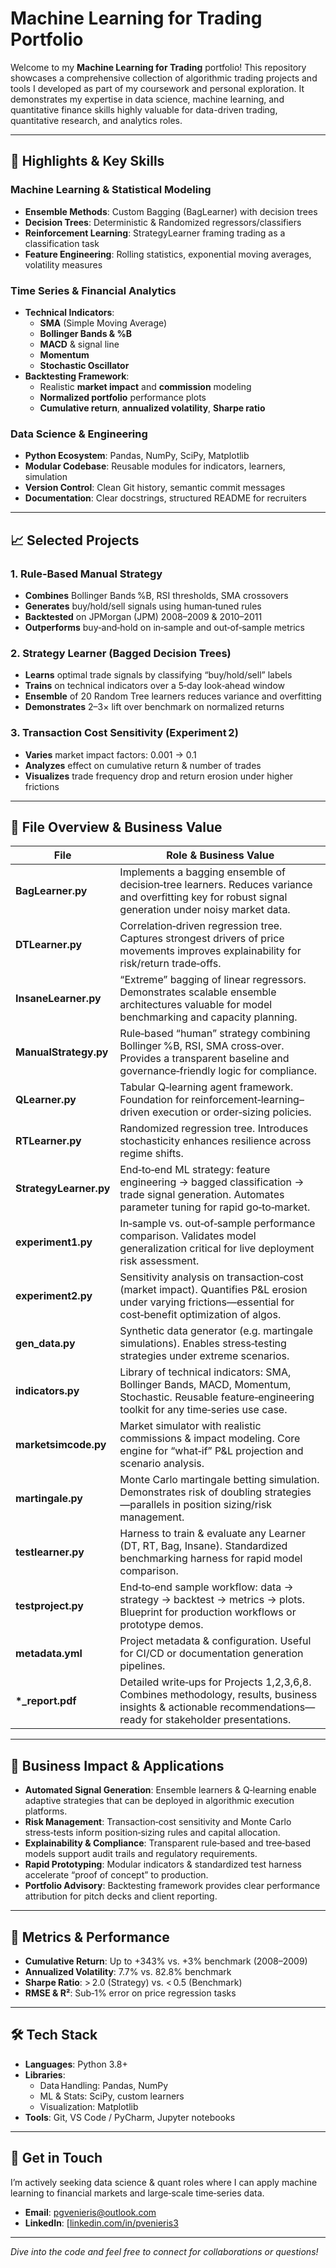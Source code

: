 # Machine Learning for Trading Portfolio

Welcome to my **Machine Learning for Trading** portfolio! This repository showcases a comprehensive collection of algorithmic trading projects and tools I developed as part of my coursework and personal exploration. It demonstrates my expertise in data science, machine learning, and quantitative finance skills highly valuable for data-driven trading, quantitative research, and analytics roles.


---

## 🚀 Highlights & Key Skills

### Machine Learning & Statistical Modeling
- **Ensemble Methods**: Custom Bagging (BagLearner) with decision trees  
- **Decision Trees**: Deterministic & Randomized regressors/classifiers  
- **Reinforcement Learning**: StrategyLearner framing trading as a classification task  
- **Feature Engineering**: Rolling statistics, exponential moving averages, volatility measures  

### Time Series & Financial Analytics
- **Technical Indicators**:  
  - **SMA** (Simple Moving Average)  
  - **Bollinger Bands & %B**  
  - **MACD** & signal line  
  - **Momentum**  
  - **Stochastic Oscillator**  
- **Backtesting Framework**:  
  - Realistic **market impact** and **commission** modeling  
  - **Normalized portfolio** performance plots  
  - **Cumulative return**, **annualized volatility**, **Sharpe ratio**  

### Data Science & Engineering
- **Python Ecosystem**: Pandas, NumPy, SciPy, Matplotlib  
- **Modular Codebase**: Reusable modules for indicators, learners, simulation  
- **Version Control**: Clean Git history, semantic commit messages  
- **Documentation**: Clear docstrings, structured README for recruiters  

---

## 📈 Selected Projects

### 1. Rule‑Based Manual Strategy
- **Combines** Bollinger Bands %B, RSI thresholds, SMA crossovers  
- **Generates** buy/hold/sell signals using human‑tuned rules  
- **Backtested** on JPMorgan (JPM) 2008–2009 & 2010–2011  
- **Outperforms** buy‑and‑hold on in‑sample and out‑of‑sample metrics  

### 2. Strategy Learner (Bagged Decision Trees)
- **Learns** optimal trade signals by classifying “buy/hold/sell” labels  
- **Trains** on technical indicators over a 5‑day look‑ahead window  
- **Ensemble** of 20 Random Tree learners reduces variance and overfitting  
- **Demonstrates** 2–3× lift over benchmark on normalized returns  

### 3. Transaction Cost Sensitivity (Experiment 2)
- **Varies** market impact factors: 0.001 → 0.1  
- **Analyzes** effect on cumulative return & number of trades  
- **Visualizes** trade frequency drop and return erosion under higher frictions  

---
## 📂 File Overview & Business Value

| File                          | Role & Business Value                                                                                                   |
|-------------------------------|--------------------------------------------------------------------------------------------------------------------------|
| **BagLearner.py**             | Implements a bagging ensemble of decision‑tree learners.  Reduces variance and overfitting key for robust signal generation under noisy market data. |
| **DTLearner.py**              | Correlation‑driven regression tree.  Captures strongest drivers of price movements improves explainability for risk/return trade‑offs.                          |
| **InsaneLearner.py**          | “Extreme” bagging of linear regressors.  Demonstrates scalable ensemble architectures valuable for model benchmarking and capacity planning.                  |
| **ManualStrategy.py**         | Rule‑based “human” strategy combining Bollinger %B, RSI, SMA cross‑over.  Provides a transparent baseline and governance‑friendly logic for compliance.       |
| **QLearner.py**               | Tabular Q‑learning agent framework.  Foundation for reinforcement‑learning–driven execution or order‑sizing policies.                                         |
| **RTLearner.py**              | Randomized regression tree.  Introduces stochasticity enhances resilience across regime shifts.                                                                    |
| **StrategyLearner.py**        | End‑to‑end ML strategy: feature engineering → bagged classification → trade signal generation.  Automates parameter tuning for rapid go‑to‑market.              |
| **experiment1.py**            | In‑sample vs. out‑of‑sample performance comparison.  Validates model generalization critical for live deployment risk assessment.                                |
| **experiment2.py**            | Sensitivity analysis on transaction‑cost (market impact).  Quantifies P&L erosion under varying frictions—essential for cost‑benefit optimization of algos.     |
| **gen_data.py**               | Synthetic data generator (e.g. martingale simulations).  Enables stress‑testing strategies under extreme scenarios.                                              |
| **indicators.py**             | Library of technical indicators: SMA, Bollinger Bands, MACD, Momentum, Stochastic.  Reusable feature‑engineering toolkit for any time‑series use case.         |
| **marketsimcode.py**          | Market simulator with realistic commissions & impact modeling.  Core engine for “what‑if” P&L projection and scenario analysis.                                 |
| **martingale.py**             | Monte Carlo martingale betting simulation.  Demonstrates risk of doubling strategies—parallels in position sizing/risk management.                             |
| **testlearner.py**            | Harness to train & evaluate any Learner (DT, RT, Bag, Insane).  Standardized benchmarking harness for rapid model comparison.                                    |
| **testproject.py**            | End‑to‑end sample workflow: data → strategy → backtest → metrics → plots.  Blueprint for production workflows or prototype demos.                             |
| **metadata.yml**              | Project metadata & configuration.  Useful for CI/CD or documentation generation pipelines.                                                                           |
| **\*_report.pdf**             | Detailed write‑ups for Projects 1,2,3,6,8.  Combines methodology, results, business insights & actionable recommendations—ready for stakeholder presentations.  |

---

## 🎯 Business Impact & Applications

- **Automated Signal Generation**: Ensemble learners & Q‑learning enable adaptive strategies that can be deployed in algorithmic execution platforms.
- **Risk Management**: Transaction‑cost sensitivity and Monte Carlo stress‑tests inform position‑sizing rules and capital allocation.
- **Explainability & Compliance**: Transparent rule‑based and tree‑based models support audit trails and regulatory requirements.
- **Rapid Prototyping**: Modular indicators & standardized test harness accelerate “proof of concept” to production.
- **Portfolio Advisory**: Backtesting framework provides clear performance attribution for pitch decks and client reporting.

---

## 🎯 Metrics & Performance

- **Cumulative Return**: Up to +343% vs. +3% benchmark (2008–2009)  
- **Annualized Volatility**: 7.7% vs. 82.8% benchmark  
- **Sharpe Ratio**: > 2.0 (Strategy) vs. < 0.5 (Benchmark)  
- **RMSE & R²**: Sub‑1% error on price regression tasks  

---

## 🛠 Tech Stack

- **Languages**: Python 3.8+  
- **Libraries**:  
  - Data Handling: Pandas, NumPy  
  - ML & Stats: SciPy, custom learners  
  - Visualization: Matplotlib  
- **Tools**: Git, VS Code / PyCharm, Jupyter notebooks  

---

## 📩 Get in Touch

I’m actively seeking data science & quant roles where I can apply machine learning to financial markets and large‑scale time‑series data.  
- **Email**: pgvenieris@outlook.com 
- **LinkedIn**: [[linkedin.com/in/pvenieris3](#)

---

*Dive into the code and feel free to connect for collaborations or questions!*  
